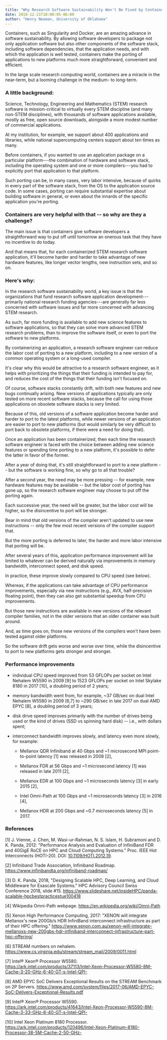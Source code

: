 ```yaml
---
title: "Why Research Software Sustainability Won't Be Fixed by Containers"
date: 2018-12-21T10:00:05-06:00
author: "Henry Neeman, University of Oklahoma"
---
```



Containers, such as Singularity and Docker, are an
amazing advance in software sustainability. By allowing
software developers to package not only application
software but also other components of the software
stack, including software dependencies, that the
application needs, and with which the application is
well tested, containers make the porting of
applications to new platforms much more straightforward,
convenient and efficient.

In the large scale research computing world, containers
are a miracle in the near-term, but a looming challenge
in the medium- to long-term.

### A little background:

Science, Technology, Engineering and Mathematics (STEM)
research software is mission-critical to virtually
every STEM discipline (and many non-STEM disciplines), with
thousands of software applications available, mostly as
free, open source downloads, alongside a more modest
number of commercial applications.

At my institution, for example, we support about 400
applications and libraries, while national supercomputing
centers support about ten times as many.

Before containers, if you wanted to use an application
package on a particular platform---the combination of
hardware and software stack, including the operating
system and one or more compilers---you had to
explicitly port that application to that platform.

Such porting can be, in many cases, very labor intensive,
because of quirks in every part of the software
stack, from the OS to the application source code. In
some cases, porting can require substantial expertise
about building software in general, or even about the
innards of the specific application you're porting.

### Containers are very helpful with that -- so why are they a challenge?

The main issue is that containers give software
developers a straightforward way to put off until
tomorrow an onerous task that they have no incentive to
do today.

And that means that, for each containerized STEM
research software application, it'll become harder and
harder to take advantage of new hardware features, like
longer vector lengths, new instruction sets, and so on.

### Here's why:

In the research software sustainability world, a key
issue is that the organizations that fund research
software application development---primarily national
research funding agencies---are generally far less
concerned with software issues and far more concerned
with advancing STEM research.

As such, far more funding is available to add
new science features to software applications, so that
they can solve more advanced STEM research problems,
than to improve the software itself, or even to port
the software to new platforms.

By containerizing an application, a research software
engineer can reduce the labor cost of porting to a new
platform, including to a new version of a common
operating system or a long-used compiler.

It's clear why this would be attractive to a research
software engineer, as it helps with prioritizing the
things that their funding is intended to pay for, and
reduces the cost of the things that their funding isn't
focused on.

Of course, software stacks constantly drift, with both
new features and new bugs continually arising. New
versions of applications typically are only tested on
more recent software stacks, because the call for using
those applications on obsolete software stacks is very
limited.

Because of this, old versions of a software application
become harder and harder to port to the latest platforms,
while newer versions of an application are easier to
port to new platforms (but would similarly be very
difficult to port back to obsolete platforms, if there
were a need for doing that).

Once an application has been containerized, then each
time the research software engineer is faced with the
choice between adding new science features or spending
time porting to a new platform, it's possible to defer
the latter in favor of the former.

After a year of doing that, it's still
straightforward to port to a new platform -- but the
software is working fine, so why go to all that trouble?

After a second year, the need may be more pressing --
for example, new hardware features may be available --
but the labor cost of porting has gone up, so the
research software engineer may choose to put off the
porting again.

Each successive year, the need will be greater, but the
labor cost will be higher, so the disincentive to port
will be stronger.

Bear in mind that old versions of the compiler aren't
updated to use new instructions -- only the few most
recent versions of the compiler support that.

But the more porting is deferred to later, the harder
and more labor intensive that porting will be.

After several years of this, application performance
improvement will be limited to whatever can be derived
naturally via improvements in memory bandwidth,
interconnect speed, and disk speed.

In practice, these improve slowly compared to CPU
speed (see below).

Whereas, if the applications can take advantage of
CPU performance improvements, especially via new
instructions (e.g., AVX, half-precision floating point),
then they can also get substantial speedup from CPU
improvements.

But those new instructions are available in new versions
of the relevant compiler families, not in the older
versions that an older container was built around.

And, as time goes on, those new versions of the compilers
won't have been tested against older platforms.

So the software drift gets worse and worse over time,
while the disincentive to port to new platforms gets
stronger and stronger.

### Performance improvements

* individual CPU speed improved from 53 GFLOPs per
socket on Intel Nehalem W5590 in 2009 [9] to 1523 GFLOPs
per socket on Intel Skylake 8180 in 2017 [10], a
doubling period of 2 years;

* memory bandwidth went from, for example, ~37 GB/sec
on dual Intel Nehalem W5580 in 2009 [6,7] to
~290 GB/sec in late 2017 on dual AMD EPYC [8],
a doubling period of 3 years;

* disk drive speed improves primarily with the number
of drives being used or the kind of drives (SSD vs
spinning hard disk) -- i.e., with dollars spent;

* interconnect bandwidth improves slowly, and latency
even more slowly, for example:

  * Mellanox QDR Infiniband at 40 Gbps and ~1 microsecond
MPI point-to-point latency [1] was released in 2008 [2],

  * Mellanox FDR at 56 Gbps and ~1 microsecond latency [1]
was released in late 2011 [2],

  * Mellanox EDR at 100 Gbps and ~1 microseconds latency
[3] in early 2015 [2],

  * Intel Omni-Path at 100 Gbps and ~1 microseconds
latency [3] in 2016 [4],

  * Mellanox HDR at 200 Gbps and ~0.7 microseconds latency
[5] in 2017.

### References

[1] J. Vienne, J. Chen, M. Wasi-ur-Rahman, N. S. Islam,
H. Subramoni and D. K. Panda, 2012: "Performance Analysis
and Evaluation of InfiniBand FDR and 40GigE RoCE on HPC
and Cloud Computing Systems." Proc. IEEE Hot
Interconnects (HOTI-20). DOI: [10.1109/HOTI.2012.19](https://doi.org/10.1109/HOTI.2012.19).

[2] Infiniband Trade Association, Infiniband Roadmap.
https://www.infinibandta.org/infiniband-roadmap/

[3] D. K. Panda, 2018, "Designing Scalable HPC, Deep
Learning, and Cloud Middleware for Exascale Systems."
HPC Advisory Council Swiss Conference 2018, slide #15.
https://www.slideshare.net/insideHPC/panda-scalable-hpcbestpracticestue100418

[4] Wikipedia Omni-Path webpage.
https://en.wikipedia.org/wiki/Omni-Path

[5] Xenon High Performance Computing, 2017: "XENON
will integrate Mellanox's new 200Gb/s HDR InfiniBand
interconnect infrastructure as part of their HPC
offering."
https://www.xenon.com.au/xenon-will-integrate-mellanoxs-new-200gbs-hdr-infiniband-interconnect-infrastructure-part-hpc-offering/

[6] STREAM numbers on nehalem.
https://www.cs.virginia.edu/stream/stream_mail/2009/0011.html

[7] Intel® Xeon® Processor W5580.
https://ark.intel.com/products/37113/Intel-Xeon-Processor-W5580-8M-Cache-3-20-GHz-6-40-GT-s-Intel-QPI-

[8] AMD EPYC SoC Delivers Exceptional Results on the
STREAM Benchmark on 2P Servers.
https://www.amd.com/system/files/2017-06/AMD-EPYC-SoC-Delivers-Exceptional-Results.pdf

[9] Intel® Xeon® Processor W5590.
https://ark.intel.com/products/41643/Intel-Xeon-Processor-W5590-8M-Cache-3-33-GHz-6-40-GT-s-Intel-QPI-

[10] Intel Xeon Platinum 8180 Processor.
https://ark.intel.com/products/120496/Intel-Xeon-Platinum-8180-Processor-38-5M-Cache-2-50-GHz-